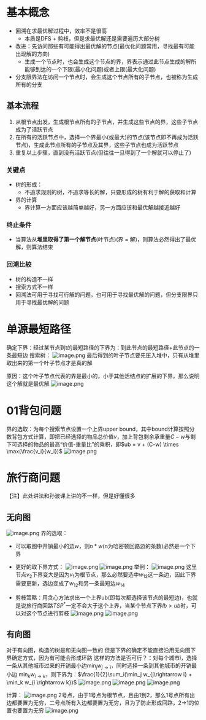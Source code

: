 # 基本概念
- 回溯在求最优解过程中，效率不是很高
	- 本质是DFS + 剪枝，但是求最优解还是需要遍历大部分树
 - 改进：先访问那些有可能得出最优解的节点(最优化问题常用，寻找最有可能出现解的方向)
	 - 生成一个节点时，也会生成这个节点的界，界表示通过此节点生成的解所能够到达的一个下限(最小化问题)或者上限(最大化问题)
 - 分支限界法在访问一个节点时，会生成这个节点所有的子节点，也被称为生成所有的分支
## 基本流程
1. 从根节点出发，生成根节点所有的子节点，并生成这些节点的界，这些子节点成为了活跃节点
2. 在所有的活跃节点中，选择一个界最小(或最大)的节点(该节点即不再成为活跃节点)，生成此节点所有的子节点及其界，这些子节点也成为活跃节点
3. 重复以上步骤，直到没有活跃节点(但往往一旦得到了一个解就可以停止了)
### 关键点
- 树的形成：
	- 不追求规则的树，不追求等长的解，只要形成的树有利于解的获取和计算
- 界的计算
	- 界计算一方面应该越简单越好，另一方面应该和最优解越接近越好
### 终止条件
- 当算法从**堆里取得了第一个解节点**(叶节点)(界 = 解)，则算法必然得出了最优解，则算法结束
### 回溯比较
- 树的构造不一样
- 搜索方式不一样
- 回溯法可用于寻找可行解的问题，也可用于寻找最优解的问题，但分支限界只用于寻找最优解的问题

# 单源最短路径
确定下界：经过某节点到t的最短路径的下界为：到此节点的最短路径+此节点的一条最短边
搜索树：
![image.png](https://cdn.jsdelivr.net/gh/BlackJack0083/image@main/img/20240601170806.png)
最后得到的叶子节点要先压入堆中，只有从堆里取出来的第一个叶子节点才是真的解

原因：这个叶子节点代表的界是最小的，小于其他活结点的扩展的下界，那么说明这个解就是最优解
![image.png](https://cdn.jsdelivr.net/gh/BlackJack0083/image@main/img/20240601171136.png)

# 01背包问题
界的选取：为每个搜索节点设置一个上界upper bound，其中bound计算按照分数背包方式计算，即把已经选择的物品总价值$v$，加上背包剩余承重量$C-w$与剩下可选择的物品的最高“价值-重量比”的乘积，即$ub = v + (C-w) \times \max(\frac{v_i}{w_i})$
![image.png](https://cdn.jsdelivr.net/gh/BlackJack0083/image@main/img/20240601172232.png)

# 旅行商问题
【注】此处讲法和孙波课上讲的不一样，但是好懂很多
## 无向图
![image.png](https://cdn.jsdelivr.net/gh/BlackJack0083/image@main/img/20240602114231.png)
界的选取：
- 可以取图中开销最小的边$w$，则$n * w$(n为哈密顿回路边的条数)必然是一个下界
- 更好的取下界方式：
![image.png](https://cdn.jsdelivr.net/gh/BlackJack0083/image@main/img/20240602114404.png)
![image.png](https://cdn.jsdelivr.net/gh/BlackJack0083/image@main/img/20240602114430.png)
举例：
![image.png](https://cdn.jsdelivr.net/gh/BlackJack0083/image@main/img/20240602114501.png)
这里节点$v_2$下界变大是因为$v_1$为根节点，那么必然要选中$w_{12}$这一条边，因此下界需要更新，选边变成了$w_{12}$和另一条最短边$w_{14}$

- 剪枝策略：用贪心方法求出一个上界ub(即每次都选择该节点的最短边)，也就是说旅行商回路$TSP^*$一定不会大于这个上界，当某个节点下界$lb > ub$时，可以对这个节点进行剪枝
![image.png](https://cdn.jsdelivr.net/gh/BlackJack0083/image@main/img/20240602114845.png)
![image.png](https://cdn.jsdelivr.net/gh/BlackJack0083/image@main/img/20240602114859.png)
## 有向图
 对于有向图，构造的树是和无向图一致的
 但是下界的确定不能直接沿用无向图下界确定方式，因为有可能会形成环路
 这样的方法是否可行？：对每个城市$i$，选择一条从其他城市过来的开销最小边$\min_{j} w_{j \rightarrow i}$，同时选择一条到其他城市的开销最小边 $\min_k w_{i \rightarrow k}$，则下界为：$\frac{1}{2}\sum_i(\min_j w_{j\rightarrow i} + \min_k w_{i \rightarrow k})$
 ![image.png](https://cdn.jsdelivr.net/gh/BlackJack0083/image@main/img/20240602124927.png)
![image.png](https://cdn.jsdelivr.net/gh/BlackJack0083/image@main/img/20240602125150.png)
![image.png](https://cdn.jsdelivr.net/gh/BlackJack0083/image@main/img/20240602130248.png)

计算：
![image.png](https://cdn.jsdelivr.net/gh/BlackJack0083/image@main/img/20240602130523.png)
2号点，由于1号点为根节点，且由1到2，那么1号点所有出边都要置为无穷，二号点所有入边都要置为无穷，且为了防止形成回路，2->1的位置也要置为无穷
![image.png](https://cdn.jsdelivr.net/gh/BlackJack0083/image@main/img/20240602130846.png)
